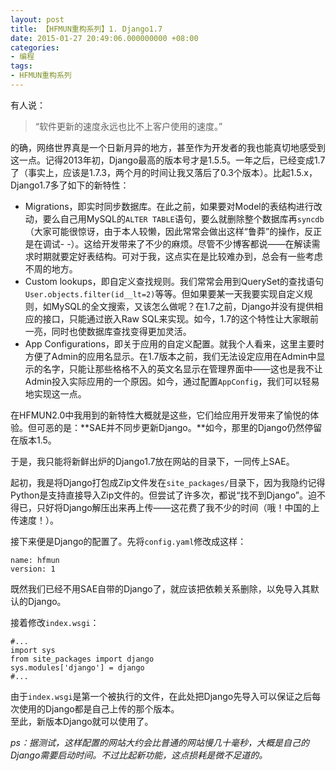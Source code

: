 ```yaml
---
layout: post
title: 【HFMUN重构系列】1. Django1.7
date: 2015-01-27 20:49:06.000000000 +08:00
categories:
- 编程
tags:
- HFMUN重构系列
---
```

有人说：

> “软件更新的速度永远也比不上客户使用的速度。”

的确，网络世界真是一个日新月异的地方，甚至作为开发者的我也能真切地感受到这一点。记得2013年初，Django最高的版本号才是1.5.5。一年之后，已经变成1.7了（事实上，应该是1.7.3，两个月的时间让我又落后了0.3个版本）。比起1.5.x，Django1.7多了如下的新特性：

*   Migrations，即实时同步数据库。在此之前，如果要对Model的表结构进行改动，要么自己用MySQL的`ALTER TABLE`语句，要么就删除整个数据库再`syncdb`（大家可能很惊讶，由于本人较懒，因此常常会做出这样“鲁莽”的操作，反正是在调试- -）。这给开发带来了不少的麻烦。尽管不少博客都说——在解读需求时期就要定好表结构。可对于我，这点实在是比较难办到，总会有一些考虑不周的地方。
*   Custom lookups，即自定义查找规则。我们常常会用到QuerySet的查找语句`User.objects.filter(id__lt=2)`等等。但如果要某一天我要实现自定义规则，如MySQL的全文搜索，又该怎么做呢？在1.7之前，Django并没有提供相应的接口，只能通过嵌入Raw SQL来实现。如今，1.7的这个特性让大家眼前一亮，同时也使数据库查找变得更加灵活。
*   App Configurations，即关于应用的自定义配置。就我个人看来，这里主要时方便了Admin的应用名显示。在1.7版本之前，我们无法设定应用在Admin中显示的名字，只能让那些格格不入的英文名显示在管理界面中——这也是我不让Admin投入实际应用的一个原因。如今，通过配置`AppConfig`，我们可以轻易地实现这一点。

在HFMUN2.0中我用到的新特性大概就是这些，它们给应用开发带来了愉悦的体验。但可恶的是：**SAE并不同步更新Django。**如今，那里的Django仍然停留在版本1.5。

于是，我只能将新鲜出炉的Django1.7放在网站的目录下，一同传上SAE。

起初，我是将Django打包成Zip文件发在`site_packages/`目录下，因为我隐约记得Python是支持直接导入Zip文件的。但尝试了许多次，都说“找不到Django”。迫不得已，只好将Django解压出来再上传——这花费了我不少的时间（哦！中国的上传速度！）。

接下来便是Django的配置了。先将`config.yaml`修改成这样：

    name: hfmun
    version: 1

既然我们已经不用SAE自带的Django了，就应该把依赖关系删除，以免导入其默认的Django。

接着修改`index.wsgi`：

    #...
    import sys
    from site_packages import django 
    sys.modules['django'] = django
    #...

由于`index.wsgi`是第一个被执行的文件，在此处把Django先导入可以保证之后每次使用的Django都是自己上传的那个版本。  
至此，新版本Django就可以使用了。

_ps：据测试，这样配置的网站大约会比普通的网站慢几十毫秒，大概是自己的Django需要启动时间。不过比起新功能，这点损耗是微不足道的。_